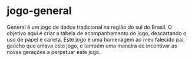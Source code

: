 # jogo-general
General é um jogo de dados tradicional na região do sul do Brasil. O objetivo aqui é criar a tabela de acompanhamento do jogo, descartando o uso de papel e caneta. Este jogo é uma homenagem ao meu falecido pai, gaúcho que amava este jogo, e também uma maneira de incentivar as novas gerações a perpetuar este jogo.
